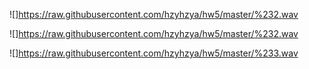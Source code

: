 ![]https://raw.githubusercontent.com/hzyhzya/hw5/master/%232.wav

![]https://raw.githubusercontent.com/hzyhzya/hw5/master/%232.wav

![]https://raw.githubusercontent.com/hzyhzya/hw5/master/%233.wav
